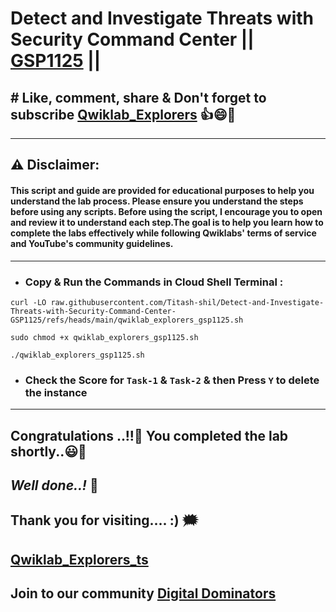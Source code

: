 #  Detect and Investigate Threats with Security Command Center || [GSP1125](https://www.cloudskillsboost.google/focuses/71932?parent=catalog) ||

## # Like, comment, share & Don't forget to subscribe [Qwiklab_Explorers](https://youtube.com/@titashshil?si=RgamNu1dc9jVIbJN) 👍😄🤝

---
## ⚠️ **Disclaimer:**
#### This script and guide are provided for educational purposes to help you understand the lab process. Please ensure you understand the steps before using any scripts. Before using the script, I encourage you to open and review it to understand each step.The goal is to help you learn how to complete the labs effectively while following Qwiklabs' terms of service and YouTube's community guidelines.
---
 
- ### Copy & Run the Commands in Cloud Shell Terminal :

```
curl -LO raw.githubusercontent.com/Titash-shil/Detect-and-Investigate-Threats-with-Security-Command-Center-GSP1125/refs/heads/main/qwiklab_explorers_gsp1125.sh

sudo chmod +x qwiklab_explorers_gsp1125.sh

./qwiklab_explorers_gsp1125.sh
```
- ### Check the Score for `Task-1` & `Task-2` & then Press `Y` to delete the instance 

---

## Congratulations ..!!🎉  You completed the lab shortly..😃💯

## *Well done..!* 👏

## Thank you for visiting.... :) 🗯️

## [Qwiklab_Explorers_ts](https://youtube.com/@titashshil?si=RgamNu1dc9jVIbJN)

## Join to our community [Digital Dominators](https://chat.whatsapp.com/J0o1beFGCHfJ8ZHGKjcqkd)
